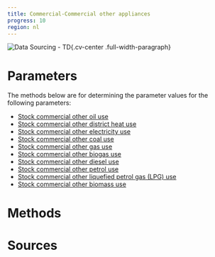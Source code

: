 ```yaml
---
title: Commercial-Commercial other appliances 
progress: 10
region: nl
---
```


![Data Sourcing - TD](/images/data-sourcing-td.jpg){.cv-center .full-width-paragraph}


# Parameters
The methods below are for determining the parameter values for the following parameters:

- [Stock commercial other oil use](/5-resources/1-data/definitions/parameters/stock_commercial_unregulated_oil_use.md)
- [Stock commercial other district heat use](/5-resources/1-data/definitions/parameters/stock_commercial_unregulated_district_heat_use.md)
- [Stock commercial other electricity use](/5-resources/1-data/definitions/parameters/stock_commercial_unregulated_electricity_use.md)
- [Stock commercial other coal use](/5-resources/1-data/definitions/parameters/stock_commercial_unregulated_coal_use.md)
- [Stock commercial other gas use](/5-resources/1-data/definitions/parameters/stock_commercial_unregulated_gas_use.md)
- [Stock commercial other biogas use](/5-resources/1-data/definitions/parameters/stock_commercial_unregulated_biogas_use.md)
- [Stock commercial other diesel use](/5-resources/1-data/definitions/parameters/stock_commercial_unregulated_diesel_use.md)
- [Stock commercial other petrol use](/5-resources/1-data/definitions/parameters/stock_commercial_unregulated_petrol_use.md)
- [Stock commercial other liquefied petrol gas (LPG) use](/5-resources/1-data/definitions/parameters/stock_commercial_unregulated_lpg_use.md)
- [Stock commercial other biomass use](/5-resources/1-data/definitions/parameters/stock_commercial_unregulated_biomass_use.md)



# Methods




# Sources




